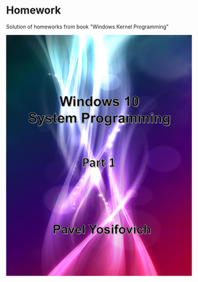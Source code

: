 # Homework
Solution of homeworks from book "Windows Kernel Programming"

![Book](https://github.com/CaptainSlider/Homework/blob/main/Image/s_hero2x.png?raw=true)

